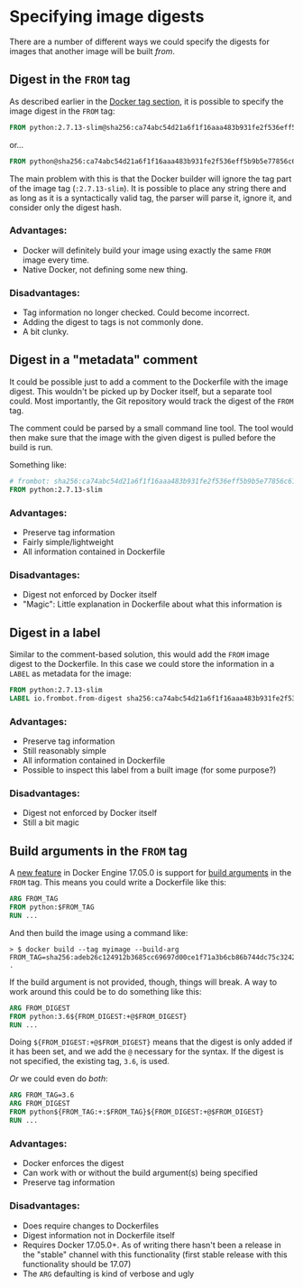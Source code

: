 # Specifying image digests
There are a number of different ways we could specify the digests for images that another image will be built _from_.

## Digest in the `FROM` tag
As described earlier in the [Docker tag section](docker-tags.md), it is possible to specify the image digest in the `FROM` tag:
```dockerfile
FROM python:2.7.13-slim@sha256:ca74abc54d21a6f1f16aaa483b931fe2f536eff5b9b5e77856c61173969605d2
```
or...
```dockerfile
FROM python@sha256:ca74abc54d21a6f1f16aaa483b931fe2f536eff5b9b5e77856c61173969605d2
```

The main problem with this is that the Docker builder will ignore the tag part of the image tag (`:2.7.13-slim`). It is possible to place any string there and as long as it is a syntactically valid tag, the parser will parse it, ignore it, and consider only the digest hash.

### Advantages:
* Docker will definitely build your image using exactly the same `FROM` image every time.
* Native Docker, not defining some new thing.

### Disadvantages:
* Tag information no longer checked. Could become incorrect.
* Adding the digest to tags is not commonly done.
* A bit clunky.

## Digest in a "metadata" comment
It could be possible just to add a comment to the Dockerfile with the image digest. This wouldn't be picked up by Docker itself, but a separate tool could. Most importantly, the Git repository would track the digest of the `FROM` tag.

The comment could be parsed by a small command line tool. The tool would then make sure that the image with the given digest is pulled before the build is run.

Something like:
```dockerfile
# frombot: sha256:ca74abc54d21a6f1f16aaa483b931fe2f536eff5b9b5e77856c61173969605d2
FROM python:2.7.13-slim
```

### Advantages:
* Preserve tag information
* Fairly simple/lightweight
* All information contained in Dockerfile

### Disadvantages:
* Digest not enforced by Docker itself
* "Magic": Little explanation in Dockerfile about what this information is

## Digest in a label
Similar to the comment-based solution, this would add the `FROM` image digest to the Dockerfile. In this case we could store the information in a `LABEL` as metadata for the image:
```dockerfile
FROM python:2.7.13-slim
LABEL io.frombot.from-digest sha256:ca74abc54d21a6f1f16aaa483b931fe2f536eff5b9b5e77856c61173969605d2
```

### Advantages:
* Preserve tag information
* Still reasonably simple
* All information contained in Dockerfile
* Possible to inspect this label from a built image (for some purpose?)

### Disadvantages:
* Digest not enforced by Docker itself
* Still a bit magic

## Build arguments in the `FROM` tag
A [new feature](https://github.com/moby/moby/pull/31352) in Docker Engine 17.05.0 is support for [build arguments](https://docs.docker.com/engine/reference/builder/#arg) in the `FROM` tag. This means you could write a Dockerfile like this:
```Dockerfile
ARG FROM_TAG
FROM python:$FROM_TAG
RUN ...
```

And then build the image using a command like:
```
> $ docker build --tag myimage --build-arg FROM_TAG=sha256:adeb26c124912b3685cc69697d00ce1f71a3b6cb86b744dc75c324267b47caea .
```

If the build argument is not provided, though, things will break. A way to work around this could be to do something like this:
```Dockerfile
ARG FROM_DIGEST
FROM python:3.6${FROM_DIGEST:+@$FROM_DIGEST}
RUN ...
```

Doing `${FROM_DIGEST:+@$FROM_DIGEST}` means that the digest is only added if it has been set, and we add the `@` necessary for the syntax. If the digest is not specified, the existing tag, `3.6`, is used.

_Or_ we could even do _both_:
```Dockerfile
ARG FROM_TAG=3.6
ARG FROM_DIGEST
FROM python${FROM_TAG:+:$FROM_TAG}${FROM_DIGEST:+@$FROM_DIGEST}
RUN ...
```

### Advantages:
* Docker enforces the digest
* Can work with or without the build argument(s) being specified
* Preserve tag information

### Disadvantages:
* Does require changes to Dockerfiles
* Digest information not in Dockerfile itself
* Requires Docker 17.05.0+. As of writing there hasn't been a release in the "stable" channel with this functionality (first stable release with this functionality should be 17.07)
* The `ARG` defaulting is kind of verbose and ugly
